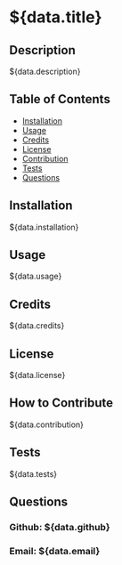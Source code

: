 # ${data.title}

## Description
${data.description}

## Table of Contents
- [Installation](#installation)
- [Usage](#usage)
- [Credits](#credits)
- [License](#license)
- [Contribution](#how-to-contribute)
- [Tests](#tests)
- [Questions](#questions)

## Installation
${data.installation}

## Usage
${data.usage}

## Credits
${data.credits}

## License
${data.license}

## How to Contribute
${data.contribution}

## Tests
${data.tests}

## Questions
### Github: ${data.github}
### Email: ${data.email}

